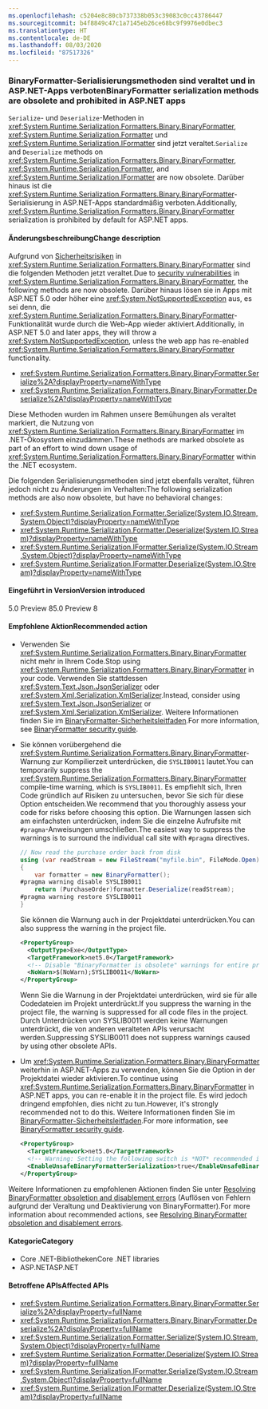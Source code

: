 ```yaml
---
ms.openlocfilehash: c5204e8c80cb737338b053c39083c0cc43786447
ms.sourcegitcommit: b4f8849c47c1a7145eb26ce68bc9f9976e0dbec3
ms.translationtype: HT
ms.contentlocale: de-DE
ms.lasthandoff: 08/03/2020
ms.locfileid: "87517326"
---
```

### <a name="binaryformatter-serialization-methods-are-obsolete-and-prohibited-in-aspnet-apps"></a><span data-ttu-id="419db-101">BinaryFormatter-Serialisierungsmethoden sind veraltet und in ASP.NET-Apps verboten</span><span class="sxs-lookup"><span data-stu-id="419db-101">BinaryFormatter serialization methods are obsolete and prohibited in ASP.NET apps</span></span>

<span data-ttu-id="419db-102">`Serialize`- und `Deserialize`-Methoden in <xref:System.Runtime.Serialization.Formatters.Binary.BinaryFormatter>, <xref:System.Runtime.Serialization.Formatter> und <xref:System.Runtime.Serialization.IFormatter> sind jetzt veraltet.</span><span class="sxs-lookup"><span data-stu-id="419db-102">`Serialize` and `Deserialize` methods on <xref:System.Runtime.Serialization.Formatters.Binary.BinaryFormatter>, <xref:System.Runtime.Serialization.Formatter>, and <xref:System.Runtime.Serialization.IFormatter> are now obsolete.</span></span> <span data-ttu-id="419db-103">Darüber hinaus ist die <xref:System.Runtime.Serialization.Formatters.Binary.BinaryFormatter>-Serialisierung in ASP.NET-Apps standardmäßig verboten.</span><span class="sxs-lookup"><span data-stu-id="419db-103">Additionally, <xref:System.Runtime.Serialization.Formatters.Binary.BinaryFormatter> serialization is prohibited by default for ASP.NET apps.</span></span>

#### <a name="change-description"></a><span data-ttu-id="419db-104">Änderungsbeschreibung</span><span class="sxs-lookup"><span data-stu-id="419db-104">Change description</span></span>

<span data-ttu-id="419db-105">Aufgrund von [Sicherheitsrisiken](../../../../docs/standard/serialization/binaryformatter-security-guide.md#binaryformatter-security-vulnerabilities) in <xref:System.Runtime.Serialization.Formatters.Binary.BinaryFormatter> sind die folgenden Methoden jetzt veraltet.</span><span class="sxs-lookup"><span data-stu-id="419db-105">Due to [security vulnerabilities](../../../../docs/standard/serialization/binaryformatter-security-guide.md#binaryformatter-security-vulnerabilities) in <xref:System.Runtime.Serialization.Formatters.Binary.BinaryFormatter>, the following methods are now obsolete.</span></span> <span data-ttu-id="419db-106">Darüber hinaus lösen sie in Apps mit ASP.NET 5.0 oder höher eine <xref:System.NotSupportedException> aus, es sei denn, die <xref:System.Runtime.Serialization.Formatters.Binary.BinaryFormatter>-Funktionalität wurde durch die Web-App wieder aktiviert.</span><span class="sxs-lookup"><span data-stu-id="419db-106">Additionally, in ASP.NET 5.0 and later apps, they will throw a <xref:System.NotSupportedException>, unless the web app has re-enabled <xref:System.Runtime.Serialization.Formatters.Binary.BinaryFormatter> functionality.</span></span>

- <xref:System.Runtime.Serialization.Formatters.Binary.BinaryFormatter.Serialize%2A?displayProperty=nameWithType>
- <xref:System.Runtime.Serialization.Formatters.Binary.BinaryFormatter.Deserialize%2A?displayProperty=nameWithType>

<span data-ttu-id="419db-107">Diese Methoden wurden im Rahmen unsere Bemühungen als veraltet markiert, die Nutzung von <xref:System.Runtime.Serialization.Formatters.Binary.BinaryFormatter> im .NET-Ökosystem einzudämmen.</span><span class="sxs-lookup"><span data-stu-id="419db-107">These methods are marked obsolete as part of an effort to wind down usage of <xref:System.Runtime.Serialization.Formatters.Binary.BinaryFormatter> within the .NET ecosystem.</span></span>

<span data-ttu-id="419db-108">Die folgenden Serialisierungsmethoden sind jetzt ebenfalls veraltet, führen jedoch nicht zu Änderungen im Verhalten:</span><span class="sxs-lookup"><span data-stu-id="419db-108">The following serialization methods are also now obsolete, but have no behavioral changes:</span></span>

- <xref:System.Runtime.Serialization.Formatter.Serialize(System.IO.Stream,System.Object)?displayProperty=nameWithType>
- <xref:System.Runtime.Serialization.Formatter.Deserialize(System.IO.Stream)?displayProperty=nameWithType>
- <xref:System.Runtime.Serialization.IFormatter.Serialize(System.IO.Stream,System.Object)?displayProperty=nameWithType>
- <xref:System.Runtime.Serialization.IFormatter.Deserialize(System.IO.Stream)?displayProperty=nameWithType>

#### <a name="version-introduced"></a><span data-ttu-id="419db-109">Eingeführt in Version</span><span class="sxs-lookup"><span data-stu-id="419db-109">Version introduced</span></span>

<span data-ttu-id="419db-110">5.0 Preview 8</span><span class="sxs-lookup"><span data-stu-id="419db-110">5.0 Preview 8</span></span>

#### <a name="recommended-action"></a><span data-ttu-id="419db-111">Empfohlene Aktion</span><span class="sxs-lookup"><span data-stu-id="419db-111">Recommended action</span></span>

- <span data-ttu-id="419db-112">Verwenden Sie <xref:System.Runtime.Serialization.Formatters.Binary.BinaryFormatter> nicht mehr in Ihrem Code.</span><span class="sxs-lookup"><span data-stu-id="419db-112">Stop using <xref:System.Runtime.Serialization.Formatters.Binary.BinaryFormatter> in your code.</span></span> <span data-ttu-id="419db-113">Verwenden Sie stattdessen <xref:System.Text.Json.JsonSerializer> oder <xref:System.Xml.Serialization.XmlSerializer>.</span><span class="sxs-lookup"><span data-stu-id="419db-113">Instead, consider using <xref:System.Text.Json.JsonSerializer> or <xref:System.Xml.Serialization.XmlSerializer>.</span></span> <span data-ttu-id="419db-114">Weitere Informationen finden Sie im [BinaryFormatter-Sicherheitsleitfaden](../../../../docs/standard/serialization/binaryformatter-security-guide.md).</span><span class="sxs-lookup"><span data-stu-id="419db-114">For more information, see [BinaryFormatter security guide](../../../../docs/standard/serialization/binaryformatter-security-guide.md).</span></span>

- <span data-ttu-id="419db-115">Sie können vorübergehend die <xref:System.Runtime.Serialization.Formatters.Binary.BinaryFormatter>-Warnung zur Kompilierzeit unterdrücken, die `SYSLIB0011` lautet.</span><span class="sxs-lookup"><span data-stu-id="419db-115">You can temporarily suppress the <xref:System.Runtime.Serialization.Formatters.Binary.BinaryFormatter> compile-time warning, which is `SYSLIB0011`.</span></span> <span data-ttu-id="419db-116">Es empfiehlt sich, Ihren Code gründlich auf Risiken zu untersuchen, bevor Sie sich für diese Option entscheiden.</span><span class="sxs-lookup"><span data-stu-id="419db-116">We recommend that you thoroughly assess your code for risks before choosing this option.</span></span> <span data-ttu-id="419db-117">Die Warnungen lassen sich am einfachsten unterdrücken, indem Sie die einzelne Aufrufsite mit `#pragma`-Anweisungen umschließen.</span><span class="sxs-lookup"><span data-stu-id="419db-117">The easiest way to suppress the warnings is to surround the individual call site with `#pragma` directives.</span></span>

  ```csharp
  // Now read the purchase order back from disk
  using (var readStream = new FileStream("myfile.bin", FileMode.Open))
  {
      var formatter = new BinaryFormatter();
  #pragma warning disable SYSLIB0011
      return (PurchaseOrder)formatter.Deserialize(readStream);
  #pragma warning restore SYSLIB0011
  }
  ```

  <span data-ttu-id="419db-118">Sie können die Warnung auch in der Projektdatei unterdrücken.</span><span class="sxs-lookup"><span data-stu-id="419db-118">You can also suppress the warning in the project file.</span></span>

  ```xml
  <PropertyGroup>
    <OutputType>Exe</OutputType>
    <TargetFramework>net5.0</TargetFramework>
    <!-- Disable "BinaryFormatter is obsolete" warnings for entire project -->
    <NoWarn>$(NoWarn);SYSLIB0011</NoWarn>
  </PropertyGroup>
  ```

  <span data-ttu-id="419db-119">Wenn Sie die Warnung in der Projektdatei unterdrücken, wird sie für alle Codedateien im Projekt unterdrückt.</span><span class="sxs-lookup"><span data-stu-id="419db-119">If you suppress the warning in the project file, the warning is suppressed for all code files in the project.</span></span> <span data-ttu-id="419db-120">Durch Unterdrücken von SYSLIB0011 werden keine Warnungen unterdrückt, die von anderen veralteten APIs verursacht werden.</span><span class="sxs-lookup"><span data-stu-id="419db-120">Suppressing SYSLIB0011 does not suppress warnings caused by using other obsolete APIs.</span></span>

- <span data-ttu-id="419db-121">Um <xref:System.Runtime.Serialization.Formatters.Binary.BinaryFormatter> weiterhin in ASP.NET-Apps zu verwenden, können Sie die Option in der Projektdatei wieder aktivieren.</span><span class="sxs-lookup"><span data-stu-id="419db-121">To continue using <xref:System.Runtime.Serialization.Formatters.Binary.BinaryFormatter> in ASP.NET apps, you can re-enable it in the project file.</span></span> <span data-ttu-id="419db-122">Es wird jedoch dringend empfohlen, dies nicht zu tun.</span><span class="sxs-lookup"><span data-stu-id="419db-122">However, it's strongly recommended not to do this.</span></span> <span data-ttu-id="419db-123">Weitere Informationen finden Sie im [BinaryFormatter-Sicherheitsleitfaden](../../../../docs/standard/serialization/binaryformatter-security-guide.md).</span><span class="sxs-lookup"><span data-stu-id="419db-123">For more information, see [BinaryFormatter security guide](../../../../docs/standard/serialization/binaryformatter-security-guide.md).</span></span>

  ```xml
  <PropertyGroup>
    <TargetFramework>net5.0</TargetFramework>
    <!-- Warning: Setting the following switch is *NOT* recommended in web apps. -->
    <EnableUnsafeBinaryFormatterSerialization>true</EnableUnsafeBinaryFormatterSerialization>
  </PropertyGroup>
  ```

<span data-ttu-id="419db-124">Weitere Informationen zu empfohlenen Aktionen finden Sie unter [Resolving BinaryFormatter obsoletion and disablement errors](https://aka.ms/binaryformatter) (Auflösen von Fehlern aufgrund der Veraltung und Deaktivierung von BinaryFormatter).</span><span class="sxs-lookup"><span data-stu-id="419db-124">For more information about recommended actions, see [Resolving BinaryFormatter obsoletion and disablement errors](https://aka.ms/binaryformatter).</span></span>

#### <a name="category"></a><span data-ttu-id="419db-125">Kategorie</span><span class="sxs-lookup"><span data-stu-id="419db-125">Category</span></span>

- <span data-ttu-id="419db-126">Core .NET-Bibliotheken</span><span class="sxs-lookup"><span data-stu-id="419db-126">Core .NET libraries</span></span>
- <span data-ttu-id="419db-127">ASP.NET</span><span class="sxs-lookup"><span data-stu-id="419db-127">ASP.NET</span></span>

#### <a name="affected-apis"></a><span data-ttu-id="419db-128">Betroffene APIs</span><span class="sxs-lookup"><span data-stu-id="419db-128">Affected APIs</span></span>

- <xref:System.Runtime.Serialization.Formatters.Binary.BinaryFormatter.Serialize%2A?displayProperty=fullName>
- <xref:System.Runtime.Serialization.Formatters.Binary.BinaryFormatter.Deserialize%2A?displayProperty=fullName>
- <xref:System.Runtime.Serialization.Formatter.Serialize(System.IO.Stream,System.Object)?displayProperty=fullName>
- <xref:System.Runtime.Serialization.Formatter.Deserialize(System.IO.Stream)?displayProperty=fullName>
- <xref:System.Runtime.Serialization.IFormatter.Serialize(System.IO.Stream,System.Object)?displayProperty=fullName>
- <xref:System.Runtime.Serialization.IFormatter.Deserialize(System.IO.Stream)?displayProperty=fullName>

<!--

#### Affected APIs

- `Overload:System.Runtime.Serialization.Formatters.Binary.BinaryFormatter.Serialize`
- `Overload:System.Runtime.Serialization.Formatters.Binary.BinaryFormatter.Deserialize`
- `M:System.Runtime.Serialization.Formatter.Serialize(System.IO.Stream,System.Object)`
- `M:System.Runtime.Serialization.Formatter.Deserialize(System.IO.Stream)`
- `M:System.Runtime.Serialization.IFormatter.Serialize(System.IO.Stream,System.Object)`
- `M:System.Runtime.Serialization.IFormatter.Deserialize(System.IO.Stream)`

-->
